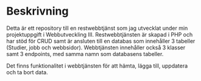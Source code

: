 # Beskrivning
Detta är ett repository till en restwebbtjänst som jag utvecklat under min projektuppgift i Webbutveckling III.
Restwebbtjänsten är skapad i PHP och har stöd för CRUD samt är ansluten till en databas som innehåller 3 tabeller (Studier, jobb och webbsidor). Webbtjänsten innehåller också 3 klasser samt 3 endpoints, med samma namn som databasens tabeller. 

Det finns funktionalitet i webbtjänsten för att hämta, lägga till, uppdatera och ta bort data.
